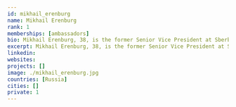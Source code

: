 ```yaml
---
id: mikhail_erenburg
name: Mikhail Erenburg
rank: 1
memberships: [ambassadors]
bio: Mikhail Erenburg, 38, is the former Senior Vice President at Sberbank, Eastern Europe's largest bank. Prior to this he was Chief Executive Officer of Asteros, one of top 3 IT system integrators in Russia; COO of Rusal, the worlds largest Aluminum company. Mikhail holds Phd degree from Moscow Aviation Institute and graduated executive programs from Columbia business school and Massachusetts Institute of technology. Ambassador fell in love with Threefold There is no doubt anymore, that the world wants digital currency. At the same time, existing solutions, although highly popular already, lack critical attributes to become truly sustainable long term. I know Kristof good enough to be sure that ThreeFold token can become the next Big Thing. 
excerpt: Mikhail Erenburg, 38, is the former Senior Vice President at Sberbank, Eastern Europe's largest bank.
linkedin: 
websites: 
projects: []
image: ./mikhail_erenburg.jpg
countries: [Russia]
cities: []
private: 1
---
```

